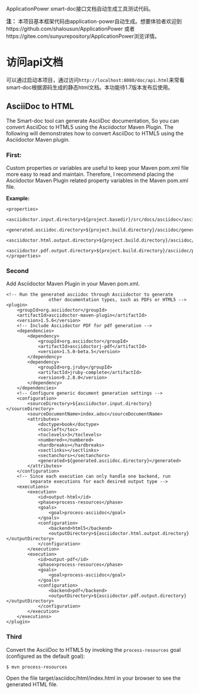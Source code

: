 ApplicationPower smart-doc接口文档自动生成工具测试代码。

**注：** 本项目基本框架代码由application-power自动生成。想要体验者欢迎到https://github.com/shalousun/ApplicationPower
或者https://gitee.com/sunyurepository/ApplicationPower浏览详情。

# 访问api文档
可以通过启动本项目，通过访问`http://localhost:8080/doc/api.html`来常看
smart-doc根据源码生成的静态html文档。本功能待1.7版本发布后使用。

## AsciiDoc to HTML 
The Smart-doc tool can generate AsciiDoc documentation, So you can convert AsciiDoc to HTML5 
using the Asciidoctor Maven Plugin. The following will demonstrates how to convert AsciiDoc 
to HTML5 using the Asciidoctor Maven plugin.

### First:
Custom properties or variables are useful to keep your Maven pom.xml file more easy to read and maintain.
Therefore, I recommend placing the Asciidoctor Maven Plugin related property variables in the Maven pom.xml file.

**Example:**
```
<properties>
    <asciidoctor.input.directory>${project.basedir}/src/docs/asciidoc</asciidoctor.input.directory>
    <generated.asciidoc.directory>${project.build.directory}/asciidoc/generated</generated.asciidoc.directory>
    <asciidoctor.html.output.directory>${project.build.directory}/asciidoc/html</asciidoctor.html.output.directory>
    <asciidoctor.pdf.output.directory>${project.build.directory}/asciidoc/pdf</asciidoctor.pdf.output.directory>
</properties>
```
### Second
Add Asciidoctor Maven Plugin in your Maven pom.xml.

```
<!-- Run the generated asciidoc through Asciidoctor to generate
                other documentation types, such as PDFs or HTML5 -->
<plugin>
    <groupId>org.asciidoctor</groupId>
    <artifactId>asciidoctor-maven-plugin</artifactId>
    <version>1.5.6</version>
    <!-- Include Asciidoctor PDF for pdf generation -->
    <dependencies>
        <dependency>
            <groupId>org.asciidoctor</groupId>
            <artifactId>asciidoctorj-pdf</artifactId>
            <version>1.5.0-beta.5</version>
        </dependency>
        <dependency>
            <groupId>org.jruby</groupId>
            <artifactId>jruby-complete</artifactId>
            <version>9.2.8.0</version>
        </dependency>
    </dependencies>
    <!-- Configure generic document generation settings -->
    <configuration>
        <sourceDirectory>${asciidoctor.input.directory}</sourceDirectory>
        <sourceDocumentName>index.adoc</sourceDocumentName>
        <attributes>
            <doctype>book</doctype>
            <toc>left</toc>
            <toclevels>3</toclevels>
            <numbered></numbered>
            <hardbreaks></hardbreaks>
            <sectlinks></sectlinks>
            <sectanchors></sectanchors>
            <generated>${generated.asciidoc.directory}</generated>
        </attributes>
    </configuration>
    <!-- Since each execution can only handle one backend, run
         separate executions for each desired output type -->
    <executions>
        <execution>
            <id>output-html</id>
            <phase>process-resources</phase>
            <goals>
                <goal>process-asciidoc</goal>
            </goals>
            <configuration>
                <backend>html5</backend>
                <outputDirectory>${asciidoctor.html.output.directory}</outputDirectory>
            </configuration>
        </execution>
        <execution>
            <id>output-pdf</id>
            <phase>process-resources</phase>
            <goals>
                <goal>process-asciidoc</goal>
            </goals>
            <configuration>
                <backend>pdf</backend>
                <outputDirectory>${asciidoctor.pdf.output.directory}</outputDirectory>
            </configuration>
        </execution>
    </executions>
</plugin>
```
### Third
Convert the AsciiDoc to HTML5 by invoking the `process-resources` goal (configured as the default goal):
```
$ mvn process-resources
```
Open the file target/asciidoc/html/index.html in your browser to see the generated HTML file.